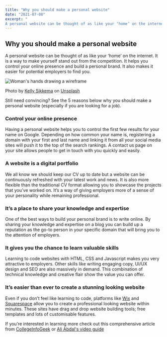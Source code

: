 ```yaml
---
title: "Why you should make a personal website"
date: "2021-07-08"
excerpt: "
A personal website can be thought of as like your ‘home’ on the internet. It is a way to make yourself stand out from the competition. It helps you control your online presence and build a personal brand. It also makes it easier for potential employers to find you."
---
```


## Why you should make a personal website

A personal website can be thought of as like your ‘home’ on the internet. It is a way to make yourself stand out from the competition. It helps you control your online presence and build a personal brand. It also makes it easier for potential employers to find you.

![Woman's hands drawing a wireframe](https://images.unsplash.com/photo-1581291518857-4e27b48ff24e?ixid=MnwxMjA3fDB8MHxwaG90by1wYWdlfHx8fGVufDB8fHx8&ixlib=rb-1.2.1&auto=format&fit=crop&w=750&q=80)

Photo by <a href="https://unsplash.com/@kellysikkema?utm_source=unsplash&utm_medium=referral&utm_content=creditCopyText">Kelly Sikkema</a> on <a href="https://unsplash.com/s/photos/woman-wireframe?utm_source=unsplash&utm_medium=referral&utm_content=creditCopyText">Unsplash</a>

Still need convincing? See the 5 reasons below why you should make a personal website (especially if you are looking for a job).

### Control your online presence

Having a personal website helps you to control the first few results for your name on Google. Depending on how common your name is, registering a domain with your first and last name and linking it from all your social media sites will push it to the top of the search rankings. A contact us page on your site allows people to get in touch with you quickly and easily.

### A website is a digital portfolio

We all know we should keep our CV up to date but a website can be continuously refreshed with your latest work and news. It is also more flexible than the traditional CV format allowing you to showcase the projects that you’ve worked on. It’s a way of giving employers more of a sense of your personality while remaining professional.

### It’s a place to share your knowledge and expertise

One of the best ways to build your personal brand is to write online. By sharing your knowledge and expertise on a blog you can build up a reputation as the go-to person in your specific domain that will bring you to the attention of employers.

### It gives you the chance to learn valuable skills

Learning to code websites with HTML, CSS and Javascript makes you very attractive to employers. Other skills like writing engaging copy, UI/UX design and SEO are also massively in demand. This combination of technical knowledge and creative flair show the value you can offer.

### It’s easier than ever to create a stunning looking website

Even if you don’t feel like learning to code, platforms like [Wix](https://www.wix.com/) and [Squarespace](<https://www.squarespace.com/website-design/?channel=pbr&subchannel=go&campaign=pbr-dr-go-uk-en-squarespace-core-e&subcampaign=(brand-core_squarespace_e)&utm_source=google&utm_medium=pbr&utm_campaign=pbr-dr-go-uk-en-squarespace-core-e&utm_term=squarespace&gclid=Cj0KCQjwraqHBhDsARIsAKuGZeHXstRJk-YJUx76C4dA0v_nOsq11WFPkCfITaucG34hKHcD8hjJGaoaAszBEALw_wcB>) allow you to create a professional looking website within minutes. These sites have drag and drop website building tools; free templates and lots of customisable features.

If you’re interested in learning more check out this comprehensive article from [CollegeInfoGeek](https://collegeinfogeek.com/personal-website/) or [Ali Abdal's video guide](https://www.youtube.com/watch?v=acBJsjCqgtM)
